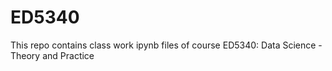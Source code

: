 # ED5340
This repo contains class work ipynb files of course ED5340: Data Science - Theory and Practice
